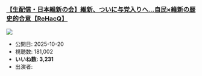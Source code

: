 ### [【生配信・日本維新の会】維新、ついに与党入りへ…自民×維新の歴史的合意【ReHacQ】](https://www.youtube.com/watch?v=Vz5Uzqp6SEo)
[![](https://img.youtube.com/vi/Vz5Uzqp6SEo/sddefault.jpg)](https://www.youtube.com/watch?v=Vz5Uzqp6SEo)
-   公開日: 2025-10-20
-   視聴数: 181,002
-   **いいね数: 3,231**
-   出演者: 
